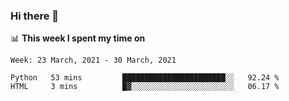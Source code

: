 ### Hi there 👋

📊 __This week I spent my time on__
<!--START_SECTION:waka-->
```text
Week: 23 March, 2021 - 30 March, 2021

Python   53 mins         ███████████████████████░░   92.24 % 
HTML     3 mins          █▓░░░░░░░░░░░░░░░░░░░░░░░   06.17 % 
```
<!--END_SECTION:waka-->
<!--
**SREEHARI-M-S/SREEHARI-M-S** is a ✨ _special_ ✨ repository because its `README.md` (this file) appears on your GitHub profile.

Here are some ideas to get you started:

- 🔭 I’m currently working on ...
- 🌱 I’m currently learning ...
- 👯 I’m looking to collaborate on ...
- 🤔 I’m looking for help with ...
- 💬 Ask me about ...
- 📫 How to reach me: ...
- 😄 Pronouns: ...
- ⚡ Fun fact: ...
-->
